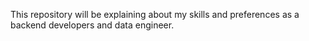 This repository will be explaining about my skills and preferences as a backend developers and data engineer.
